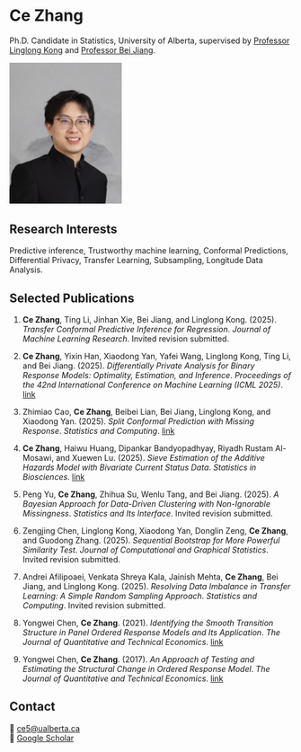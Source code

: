 # Ce Zhang
Ph.D. Candidate in Statistics, University of Alberta, supervised by [Professor Linglong Kong](https://sites.ualberta.ca/~lkong/) and [Professor Bei Jiang](https://sites.ualberta.ca/~bei1/).  

<img src="cz.png" alt="Ce Zhang" width="200">

## Research Interests
Predictive inference, Trustworthy machine learning, Conformal Predictions, Differential Privacy, Transfer Learning, Subsampling, Longitude Data Analysis.

## Selected Publications

1. **Ce Zhang**, Ting Li, Jinhan Xie, Bei Jiang, and Linglong Kong. (2025). *Transfer Conformal Predictive Inference for Regression*. *Journal of Machine Learning Research*. Invited revision submitted. 

2. **Ce Zhang**, Yixin Han, Xiaodong Yan, Yafei Wang, Linglong Kong, Ting Li, and Bei Jiang. (2025). *Differentially Private Analysis for Binary Response Models: Optimality, Estimation, and Inference*. *Proceedings of the 42nd International Conference on Machine Learning (ICML 2025)*. [link](https://openreview.net/forum?id=5nvaGPhSFo)

3. Zhimiao Cao, **Ce Zhang**, Beibei Lian, Bei Jiang, Linglong Kong, and Xiaodong Yan. (2025). *Split Conformal Prediction with Missing Response*. *Statistics and Computing*. [link](https://link.springer.com/article/10.1007/s11222-025-10722-7)

4. **Ce Zhang**, Haiwu Huang, Dipankar Bandyopadhyay, Riyadh Rustam Al-Mosawi, and Xuewen Lu. (2025). *Sieve Estimation of the Additive Hazards Model with Bivariate Current Status Data*. *Statistics in Biosciences*. [link](https://link.springer.com/article/10.1007/s12561-024-09436-7)

5. Peng Yu, **Ce Zhang**, Zhihua Su, Wenlu Tang, and Bei Jiang. (2025). *A Bayesian Approach for Data-Driven Clustering with Non-Ignorable Missingness*. *Statistics and Its Interface*. Invited revision submitted. 

6. Zengjing Chen, Linglong Kong, Xiaodong Yan, Donglin Zeng, **Ce Zhang**, and Guodong Zhang. (2025). *Sequential Bootstrap for More Powerful Similarity Test*. *Journal of Computational and Graphical Statistics*. Invited revision submitted. 

7. Andrei Afilipoaei, Venkata Shreya Kala, Jainish Mehta, **Ce Zhang**, Bei Jiang, and Linglong Kong. (2025). *Resolving Data Imbalance in Transfer Learning: A Simple Random Sampling Approach*. *Statistics and Computing*. Invited revision submitted. 

8. Yongwei Chen, **Ce Zhang**. (2021). *Identifying the Smooth Transition Structure in Panel Ordered Response Models and Its Application*. *The Journal of Quantitative and Technical Economics*. [link](https://your-link-here)

9. Yongwei Chen, **Ce Zhang**. (2017). *An Approach of Testing and Estimating the Structural Change in Ordered Response Model*. *The Journal of Quantitative and Technical Economics*. [link](https://your-link-here)

## Contact
📧 ce5@ualberta.ca  
🔗 [Google Scholar](https://scholar.google.ca/citations?user=-FgcL6AAAAAJ) 
